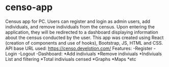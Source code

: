 # censo-app
Census app for PC. Users can register and login as admin users, add individuals, and remove individuals from the census. Upon entering the application, they will be redirected to a dashboard displaying information about the census conducted by the user. This app was created using React (creation of components and use of hooks), Bootstrap, JS, HTML and CSS. 
API base URL used: https://censo.develotion.com/ 
Features:
-Register
-Login
-Logout
-Dashboard: 
    *Add indiviuals
    *Remove indiviuals
    *Indiviuals List and filtering
    *Total indiviuals censed 
    *Graphs 
    *Maps
    *etc
